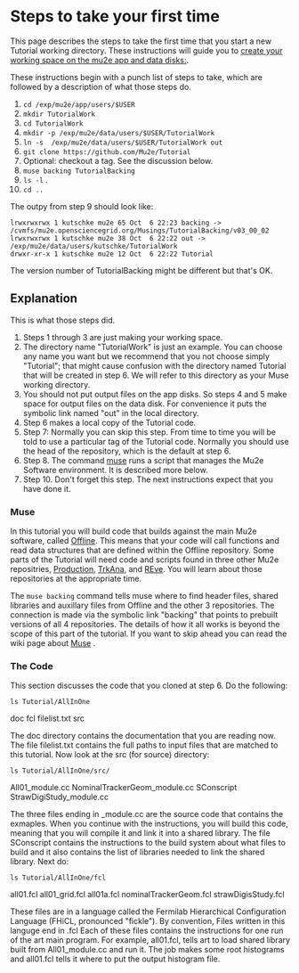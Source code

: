 # Steps to take your first time

This page describes the steps to take the first time that you start a new Tutorial working directory.
These instructions will guide you to [create your working space on the mu2e app and data disks:](https://mu2ewiki.fnal.gov/wiki/LoginTutorial#Mu2e_Disks).

These instructions begin with a punch list of steps to take, which are followed by a description of what those steps do.


1. ```cd /exp/mu2e/app/users/$USER```
1. ```mkdir TutorialWork```
1. ```cd TutorialWork```
1. ```mkdir -p /exp/mu2e/data/users/$USER/TutorialWork```
1. ```ln -s  /exp/mu2e/data/users/$USER/TutorialWork out```
1. ```git clone https://github.com/Mu2e/Tutorial```
1. Optional: checkout a tag. See the discussion below.
1. ```muse backing TutorialBacking```
1. ```ls -l``` .
1. ```cd ..```

The outpy from step 9 should look like:

```
lrwxrwxrwx 1 kutschke mu2e 65 Oct  6 22:23 backing -> /cvmfs/mu2e.opensciencegrid.org/Musings/TutorialBacking/v03_00_02
lrwxrwxrwx 1 kutschke mu2e 38 Oct  6 22:22 out -> /exp/mu2e/data/users/kutschke/TutorialWork
drwxr-xr-x 1 kutschke mu2e 12 Oct  6 22:22 Tutorial
```
The version number of TutorialBacking might be different but that's OK.

## Explanation

This is what those steps did.

1. Steps 1 through 3 are just making your working space.
1. The directory name "TutorialWork" is just an example. You can choose any name you want but we recommend that you not choose simply "Tutorial"; that might cause confusion with the directory named Tutorial that will be created in step 6. We will refer to this directory as your Muse working directory.
1. You should not put output files on the app disks. So steps 4 and 5 make space for output files on the data disk. For convenience it puts the symbolic link named "out" in the local directory.
1. Step 6 makes a local copy of the Tutorial code.
1. Step 7: Normally you can skip this step.  From time to time you will be told to use a particular tag of the Tutorial code.  Normally you should use the head of the repository, which is the default at step 6.
1. Step 8. The command [muse](https://mu2ewiki.fnal.gov/wiki/Muse) runs a script that manages the Mu2e Software environment. It is described more below.
1. Step 10.  Don't forget this step.  The next instructions expect that you have done it.

### Muse ###

In this tutorial you will build code that builds against the main Mu2e software, called [Offline](https://github.com/Mu2e/Offline).
This means that your code will call functions and read data structures that are defined within the Offline repository.
Some parts of the Tutorial will need code and scripts found in three other Mu2e repositries, [Production](https://github.com/Mu2e/Production),
[TrkAna](https://github.com/Mu2e/TrkAna), and [REve](https://github.com/Mu2e/REve). You will learn about those repositories at the appropriate time.

The ```muse backing``` command tells muse where to find header files, shared libraries and auxillary files from Offline and the other 3 repositories.
The connection is made via the symbolic link "backing" that points to prebuilt versions of all 4 repositories.
The details of how it all works is beyond the scope of this part of the tutorial.
If you want to skip ahead you can read the wiki page about [Muse](https://mu2ewiki.fnal.gov/wiki/Muse) .


### The Code ###

This section discusses the code that you cloned at step 6. Do the following:

```ls Tutorial/AllInOne```

doc  fcl filelist.txt src

The doc directory contains the documentation that you are reading now.
The file filelist.txt contains the full paths to input files that are matched to this tutorial.
Now look at the src (for source) directory:

```ls Tutorial/AllInOne/src/```

All01_module.cc  NominalTrackerGeom_module.cc SConscript  StrawDigiStudy_module.cc

The three files ending in _module.cc are the source code that contains the exmaples.
When you continue with the instructions, you will build this code, meaning that
you will compile it and link it into a shared library.  The file SConscript
contains the instructions to the build system about what files to build and
it also contains the list of libraries needed to link the shared library.
Next do:

```ls Tutorial/AllInOne/fcl```

all01.fcl all01_grid.fcl all01a.fcl nominalTrackerGeom.fcl strawDigisStudy.fcl

These files are in a language called the Fermilab Hierarchical Configuration Language
(FHiCL, pronounced "fickle").
By convention, Files written in this languge end in .fcl
Each of these files contains the instructions for one run of the art main program.
For example, all01.fcl, tells art to load shared library built from All01_module.cc
and run it.  The job makes some root histograms and all01.fcl tells it where to
put the output histogram file.
